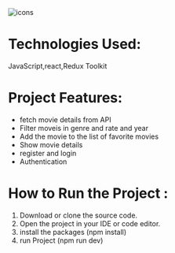 <div>
  <img src="https://skillicons.dev/icons?i=html,css,js,react,github" alt='icons' />
</div>
<h1>Technologies Used:</h1>
<p>JavaScript,react,Redux Toolkit</p>
<h1>Project Features:</h1>
<ul>
  <li>fetch movie details from API</li>
  <li>Filter moveis in genre and rate and year</li>
  <li>Add the movie to the list of favorite movies </li>
  <li>Show movie details</li>
  <li>register and login</li>
  <li>Authentication</li>
  
</ul>
<h1>How to Run the Project :</h1>
<ol>
  <li>
    Download or clone the source code.
  </li>
  <li>Open the project in your IDE or code editor.</li>
  <li>install the packages (npm install)</li>
  <li>run Project (npm run dev)</li>
</ol>
